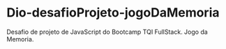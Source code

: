 # Dio-desafioProjeto-jogoDaMemoria

Desafio de projeto  de JavaScript do Bootcamp TQI FullStack.
Jogo da Memoria.
